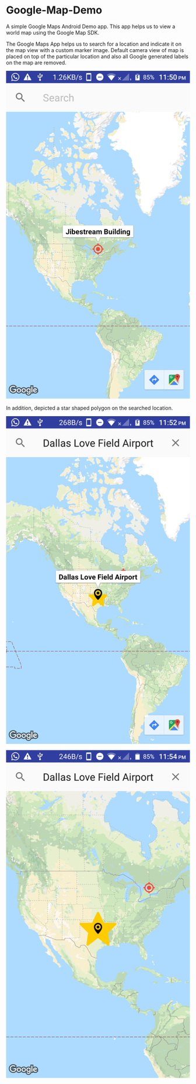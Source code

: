 # Google-Map-Demo
A simple Google Maps Android Demo app. This app helps us to view a world map using the Google Map SDK.

The Google Maps App helps us to search for a location and indicate it on the map view with a custom marker image. Default camera view of map is placed on top of the particular location and also all Google generated labels on the map are removed. 

![Default camera view and custom marker image](https://github.com/KrishnaKakadiya/Google-Map-Demo/blob/master/DefaultCameraView.png)

In addition, depicted a star shaped polygon on the searched location.

![Search Location with custom marker image and star shaped polygon](https://github.com/KrishnaKakadiya/Google-Map-Demo/blob/master/SearchLocation.png)


![Search Location with custom marker image and star shaped polygon](https://github.com/KrishnaKakadiya/Google-Map-Demo/blob/master/StarShapedPolygon.png)

